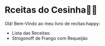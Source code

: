 # Rceitas do Cesinha:man_cook:

Olá! Bem-Vindo ao meu livro de recitas:happy: 

- Lista das Receitas:
- Strogonoff de Frango com Requeijão
